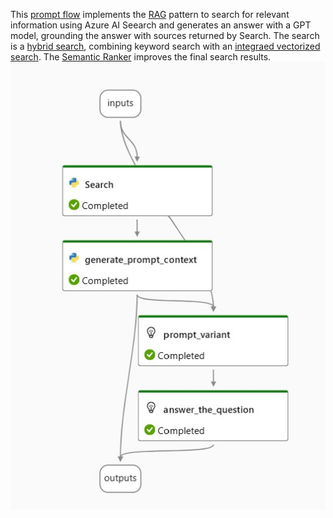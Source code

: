 This [prompt flow](https://learn.microsoft.com/en-us/azure/machine-learning/prompt-flow/overview-what-is-prompt-flow?view=azureml-api-2) implements the [RAG](https://learn.microsoft.com/en-us/azure/machine-learning/concept-retrieval-augmented-generation?view=azureml-api-2) pattern to search for relevant information using Azure AI Seearch and generates an answer with a GPT model, grounding the answer with sources returned by Search.  The search is a [hybrid search](https://learn.microsoft.com/en-us/azure/search/hybrid-search-how-to-query), combining keyword search with an [integraed vectorized search](https://learn.microsoft.com/en-us/azure/search/vector-search-how-to-query?tabs=query-2023-11-01%2Cfilter-2023-11-01#query-with-integrated-vectorization-preview).  The [Semantic Ranker](https://learn.microsoft.com/en-us/azure/search/semantic-search-overview) improves the final search results.<br/>
![prompt flow](QnA_Over_Data_With_Azure_AI_Search.jpg)

